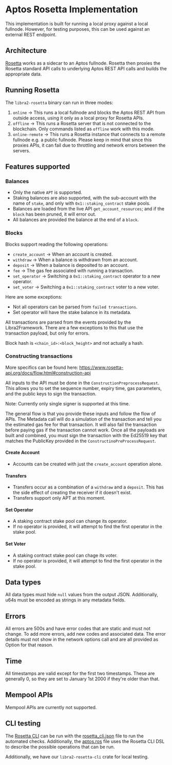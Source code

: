 # Aptos Rosetta Implementation

This implementation is built for running a local proxy against
a local fullnode.  However, for testing purposes, this can be used
against an external REST endpoint.

## Architecture

[Rosetta](https://en.wikipedia.org/wiki/Rosetta_(software)) works as a sidecar to an Aptos fullnode.  Rosetta then proxies the Rosetta standard
API calls to underlying Aptos REST API calls and builds the appropriate data.  


## Running Rosetta

The `libra2-rosetta` binary can run in three modes:
1. `online` -> This runs a local fullnode and blocks the Aptos REST API from outside access, using it only as a local proxy for Rosetta APIs.
2. `offline` -> This runs a Rosetta server that is not connected to the blockchain.  Only commands listed as `offline` work with this mode.
3. `online-remote` -> This runs a Rosetta instance that connects to a remote fullnode e.g. a public fullnode.  Please keep in mind that since this proxies APIs, it can fail due to throttling and network errors between the servers.


## Features supported

### Balances
* Only the native `APT` is supported.
* Staking balances are also supported, with the sub-account with the name of `stake`, and only with `0x1::staking_contract` stake pools.
* Balances are loaded from the live API `get_account_resources`; and if the `block` has been pruned, it will error out.
* All balances are provided the balance at the end of a `block`.


### Blocks

Blocks support reading the following operations:

 * `create_account` -> When an account is created.
 * `withdraw` -> When a balance is withdrawn from an account.
 * `deposit` -> When a balance is deposited to an account.
 * `fee` -> The gas fee associated with running a transaction.
 * `set_operator` -> Switching a `0x1::staking_contract` operator to a new operator.
 * `set_voter` -> Switching a `0x1::staking_contract` voter to a new voter.

Here are some exceptions:

 * Not all operators can be parsed from `failed transactions`.
 * Set operator will have the stake balance in its metadata.

All transactions are parsed from the events provided by the Libra2Framework.  There are a few exceptions to this that use the transaction payload, but only for errors.

Block hash is `<chain_id>:<block_height>` and not actually a hash.

### Constructing transactions

More specifics can be found here: https://www.rosetta-api.org/docs/flow.html#construction-api

All inputs to the API must be done in the `ConstructionPreprocessRequest`.  This allows you to set
the sequence number, expiry time, gas parameters, and the public keys to sign the transaction.

Note: Currently only single signer is supported at this time.

The general flow is that you provide these inputs and follow the flow of APIs.  The Metadata call
will do a simulation of the transaction and tell you the estimated gas fee for that transaction. It
will also fail the transaction before paying gas if the transaction cannot work.  Once all the payloads
are built and combined, you must sign the transaction with the Ed25519 key that matches the PublicKey
provided in the `ConstructinoPreProcessRequest`.

#### Create Account
* Accounts can be created with just the `create_account` operation alone.

#### Transfers
* Transfers occur as a combination of a `withdraw` and a `deposit`.  This has the side effect of creating the receiver if it doesn't exist.
* Transfers support only APT at this moment.

#### Set Operator
* A staking contract stake pool can change its operator.
* If no operator is provided, it will attempt to find the first operator in the stake pool.

#### Set Voter
* A staking contract stake pool can chage its voter.
* If no operator is provided, it will attempt to find the first operator in the stake pool.

## Data types
All data types must hide `null` values from the output JSON.  Additionally, u64s must be
encoded as strings in any metadata fields.

## Errors

All errors are 500s and have error codes that are static and must not change.  To add more errors,
add new codes and associated data.  The error details must not show in the network options call and
are all provided as Option<String> for that reason.

## Time

All timestamps are valid except for the first two timestamps.  These are generally 0, so they are set to
January 1st 2000 if they're older than that.

## Mempool APIs

Mempool APIs are currently not supported.

## CLI testing

The [Rosetta CLI](https://www.rosetta-api.org/docs/rosetta_cli.html) can be run with the [rosetta_cli.json](./rosetta_cli.json)
file to run the automated checks.  Additionally, the [aptos.ros](./aptos.ros)
file uses the Rosetta CLI DSL to describe the possible operations that
can be run.

Additionally, we have our `libra2-rosetta-cli` crate for local testing.
